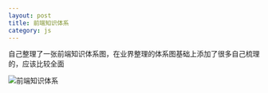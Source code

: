 ```yaml
---
layout: post
title: 前端知识体系
category: js
---
```


自己整理了一张前端知识体系图，在业界整理的体系图基础上添加了很多自己梳理的，应该比较全面

![前端知识体系](/blog/images/fdsystem.jpg)